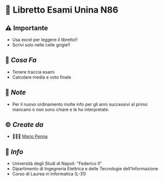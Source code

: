 # 📄 Libretto Esami Unina N86

## ⚠️ Importante
- Usa excel per leggere il libretto!!
- Scrivi solo nelle celle grigie!!

## 💾 *Cosa Fa*
- Tenere traccia esami
- Calcolare media e voto finale

## 📝 *Note*
- Per il nuovo ordinamento molte info per gli anni successivi al primo mancano o non sono chiare e le ho interpretate.

## ©️ *Create da*
- 🧑🏻‍💻  [Mario Penna](https://github.com/bickpenna/)

## 🏬 *Info*
- Università degli Studi di Napoli: "Federico II" 
- Dipartimento di Ingegneria Elettrica e delle Tecnologie dell'Informazione
- Corso di Laurea in Informatica (L-31)